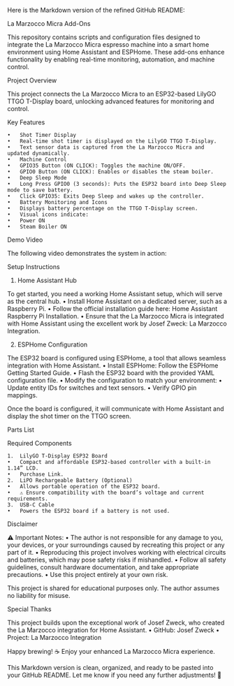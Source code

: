 Here is the Markdown version of the refined GitHub README:

La Marzocco Micra Add-Ons

This repository contains scripts and configuration files designed to integrate the La Marzocco Micra espresso machine into a smart home environment using Home Assistant and ESPHome. These add-ons enhance functionality by enabling real-time monitoring, automation, and machine control.

Project Overview

This project connects the La Marzocco Micra to an ESP32-based LilyGO TTGO T-Display board, unlocking advanced features for monitoring and control.

Key Features

	•	Shot Timer Display
	•	Real-time shot timer is displayed on the LilyGO TTGO T-Display.
	•	Text sensor data is captured from the La Marzocco Micra and updated dynamically.
	•	Machine Control
	•	GPIO35 Button (ON CLICK): Toggles the machine ON/OFF.
	•	GPIO0 Button (ON CLICK): Enables or disables the steam boiler.
	•	Deep Sleep Mode
	•	Long Press GPIO0 (3 seconds): Puts the ESP32 board into Deep Sleep mode to save battery.
	•	Click GPIO35: Exits Deep Sleep and wakes up the controller.
	•	Battery Monitoring and Icons
	•	Displays battery percentage on the TTGO T-Display screen.
	•	Visual icons indicate:
	•	Power ON
	•	Steam Boiler ON

Demo Video

The following video demonstrates the system in action:

Setup Instructions

1. Home Assistant Hub

To get started, you need a working Home Assistant setup, which will serve as the central hub.
	•	Install Home Assistant on a dedicated server, such as a Raspberry Pi.
	•	Follow the official installation guide here: Home Assistant Raspberry Pi Installation.
	•	Ensure that the La Marzocco Micra is integrated with Home Assistant using the excellent work by Josef Zweck:
La Marzocco Integration.

2. ESPHome Configuration

The ESP32 board is configured using ESPHome, a tool that allows seamless integration with Home Assistant.
	•	Install ESPHome: Follow the ESPHome Getting Started Guide.
	•	Flash the ESP32 board with the provided YAML configuration file.
	•	Modify the configuration to match your environment:
	•	Update entity IDs for switches and text sensors.
	•	Verify GPIO pin mappings.

Once the board is configured, it will communicate with Home Assistant and display the shot timer on the TTGO screen.

Parts List

Required Components

	1.	LilyGO T-Display ESP32 Board
	•	Compact and affordable ESP32-based controller with a built-in 1.14” LCD.
	•	Purchase Link.
	2.	LiPO Rechargeable Battery (Optional)
	•	Allows portable operation of the ESP32 board.
	•	⚠️ Ensure compatibility with the board’s voltage and current requirements.
	3.	USB-C Cable
	•	Powers the ESP32 board if a battery is not used.

Disclaimer

⚠️ Important Notes:
	•	The author is not responsible for any damage to you, your devices, or your surroundings caused by recreating this project or any part of it.
	•	Reproducing this project involves working with electrical circuits and batteries, which may pose safety risks if mishandled.
	•	Follow all safety guidelines, consult hardware documentation, and take appropriate precautions.
	•	Use this project entirely at your own risk.

This project is shared for educational purposes only. The author assumes no liability for misuse.

Special Thanks

This project builds upon the exceptional work of Josef Zweck, who created the La Marzocco integration for Home Assistant.
	•	GitHub: Josef Zweck
	•	Project: La Marzocco Integration

Happy brewing! ☕
Enjoy your enhanced La Marzocco Micra experience.

This Markdown version is clean, organized, and ready to be pasted into your GitHub README. Let me know if you need any further adjustments! 🚀
